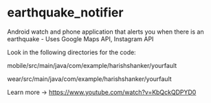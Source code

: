 # earthquake_notifier
Android watch and phone application that alerts you when there is an earthquake - Uses Google Maps API, Instagram API

Look in the following directories for the code:

mobile/src/main/java/com/example/harishshanker/yourfault

wear/src/main/java/com/example/harishshanker/yourfault

Learn more -> https://www.youtube.com/watch?v=KbQckQDPYD0
